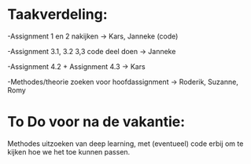 # Taakverdeling:
-Assignment 1 en 2 nakijken                   -> Kars, Janneke (code)

-Assignment 3.1, 3.2 3,3 code deel doen       -> Janneke

-Assignment 4.2 + Assignment 4.3              -> Kars

-Methodes/theorie zoeken voor hoofdassignment -> Roderik, Suzanne, Romy

# To Do voor na de vakantie:
Methodes uitzoeken van deep learning, met (eventueel) code erbij om te kijken hoe we het toe kunnen passen.

